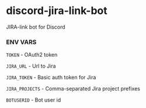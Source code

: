 # discord-jira-link-bot
JIRA-link bot for Discord

### ENV VARS

`TOKEN` - OAuth2 token

`JIRA_URL` - Url to Jira

`JIRA_TOKEN` - Basic auth token for Jira

`JIRA_PROJECTS` - Comma-separated Jira project prefixes  

`BOTUSERID` - Bot user id